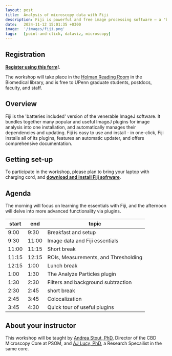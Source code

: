 ```yaml
---
layout: post
title:  Analysis of microscopy data with Fiji
description: Fiji is powerful and free image processing software — a "batteries-included" distribution of ImageJ, bundling many plugins which facilitate scientific image analysis.
date:   2024-11-12 15:01:35 +0300
image:  '/images/fiji.png'
tags:   [point-and-click, dataviz, microscopy]
---
```


## Registration

**[Register using this form](forms.gle/q6M6xWY8hZj8n3YD8)!**.

The workshop will take place in the [Holman Reading Room](https://www.library.upenn.edu/holman) in the Biomedical library, and is free to UPenn graduate students, postdocs, faculty, and staff.

## Overview

Fiji is the 'batteries included' version of the venerable ImageJ software.  It bundles together many popular and useful ImageJ plugins for image analysis into one installation, and automatically manages their dependencies and updating. Fiji is easy to use and install - in one-click, Fiji installs all of its plugins, features an automatic updater, and offers comprehensive documentation.

## Getting set-up

To participate in the workshop, please plan to bring your laptop with charging cord, and **[download and install Fiji sofrware](https://fiji.sc/#download)**.

## Agenda

The morning will focus on learning the essentials with Fiji, and the afternoon will delve into more advanced functionality via plugins.

| start | end   | topic                                                                           |
|-------|-------|---------------------------------------------------------------------------------|
| 9:00  | 9:30  | Breakfast and setup                                                             |
| 9:30  | 11:00 | Image data and Fiji essentials                                                  |
| 11:00 | 11:15 | Short break                                                                     |
| 11:15 | 12:15 | ROIs, Measurements, and Thresholding                                            |
| 12:15 | 1:00  | Lunch break                                                                     |
| 1:00  | 1:30  | The Analyze Particles plugin                                                    |
| 1:30  | 2:30  | Filters and background subtraction                                              |
| 2:30  | 2:45  | short break                                                                     |
| 2:45  | 3:45  | Colocalization                                                                  |
| 3:45  | 4:30  | Quick tour of useful plugins                                                    |

## About your instructor

This workshop will be taught by [Andrea Stout, PhD](https://cdb.med.upenn.edu/people/andrea-stout-ph-d/), Director of the CBD Microscopy Core at PSOM, and [AJ Lucy, PhD](https://www.linkedin.com/in/aj-lucy-8593a8272), a Research Specailist in the same core.


